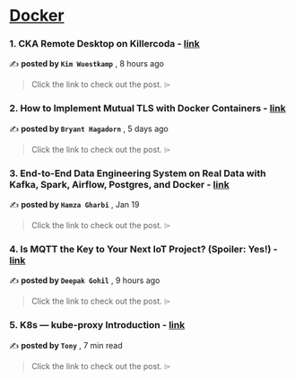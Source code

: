 
<h1><a href=https://medium.com/tag/docker/recommended target="_blank" rel="noopener noreferrer">Docker</a></h1>
<h3>1. CKA Remote Desktop on Killercoda - <a href=https://medium.com/@wuestkamp/cka-remote-desktop-on-killercoda-4c140d2c320f?source=tag_recommended_feed---------0-84----------docker----------3dbb8996_d86b_4bc4_a166_492e391fcdb8------- target="_blank" rel="noopener noreferrer">link</a></h3>

✍️ **posted by `Kim Wuestkamp`** <date> , 8 hours ago</date>

<blockquote>Click the link to check out the post. ⌲</blockquote>

<h3>2. How to Implement Mutual TLS with Docker Containers - <a href=https://medium.com/itnext/how-to-implement-mutual-tls-with-docker-containers-1546a2eab38b?source=tag_recommended_feed---------1-107----------docker----------3dbb8996_d86b_4bc4_a166_492e391fcdb8------- target="_blank" rel="noopener noreferrer">link</a></h3>

✍️ **posted by `Bryant Hagadorn`** <date> , 5 days ago</date>

<blockquote>Click the link to check out the post. ⌲</blockquote>

<h3>3. End-to-End Data Engineering System on Real Data with Kafka, Spark, Airflow, Postgres, and Docker - <a href=https://medium.com/@hamzagharbi_19502/end-to-end-data-engineering-system-on-real-data-with-kafka-spark-airflow-postgres-and-docker-a70e18df4090?source=tag_recommended_feed---------2-85----------docker----------3dbb8996_d86b_4bc4_a166_492e391fcdb8------- target="_blank" rel="noopener noreferrer">link</a></h3>

✍️ **posted by `Hamza Gharbi`** <date> , Jan 19</date>

<blockquote>Click the link to check out the post. ⌲</blockquote>

<h3>4. Is MQTT the Key to Your Next IoT Project? (Spoiler: Yes!) - <a href=https://medium.com/@gohildeepak2003/is-mqtt-the-key-to-your-next-iot-project-spoiler-yes-86d72ae578d9?source=tag_recommended_feed---------3-84----------docker----------3dbb8996_d86b_4bc4_a166_492e391fcdb8------- target="_blank" rel="noopener noreferrer">link</a></h3>

✍️ **posted by `Deepak Gohil`** <date> , 9 hours ago</date>

<blockquote>Click the link to check out the post. ⌲</blockquote>

<h3>5. K8s — kube-proxy Introduction - <a href=https://medium.com/@tonylixu/k8s-kube-proxy-introduction-c847915efe57?source=tag_recommended_feed---------4-107----------docker----------3dbb8996_d86b_4bc4_a166_492e391fcdb8------- target="_blank" rel="noopener noreferrer">link</a></h3>

✍️ **posted by `Tony`** <date> , 7 min read</date>

<blockquote>Click the link to check out the post. ⌲</blockquote>

